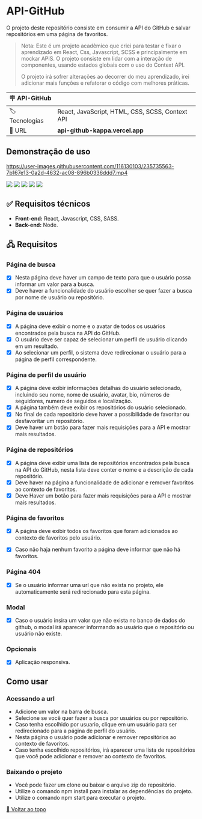 <div  id='top' >

# API-GitHub

</div>

O projeto deste repositório consiste em consumir a API do GitHub e salvar repositórios em uma página de favoritos.

> Nota: Este é um projeto acadêmico que criei para testar e fixar o aprendizado em React, Css, Javascript, SCSS e principalmente em mockar APIS. O projeto consiste em lidar com a interação de componentes, usando estados globais com o uso do Context API.
>
> O projeto irá sofrer alterações ao decorrer do meu aprendizado, irei adicionar mais funções e refatorar o código com melhores práticas.

| 🪧 API-GitHub |     |
| -------------- | --- |
| 🏷️ Tecnologias | React, JavaScript, HTML, CSS, SCSS, Context API|
| 🚀 URL         | **api-github-kappa.vercel.app** |

## Demonstração de uso

https://user-images.githubusercontent.com/116130103/235735563-7b167e13-0a2d-4632-ac08-896b0336ddd7.mp4
>
<div>
<img src="https://img.shields.io/badge/React-20232A?style=for-the-badge&logo=react&logoColor=61DAFB"/>
<img src="https://img.shields.io/badge/JavaScript-F7DF1E?style=for-the-badge&logo=javascript&logoColor=black"/>
<img src="https://img.shields.io/badge/CSS3-1572B6?style=for-the-badge&logo=css3&logoColor=white"/>
<img src="https://img.shields.io/badge/Sass-CC6699?style=for-the-badge&logo=sass&logoColor=white"/>
<img src="https://img.shields.io/badge/HTML5-E34F26?style=for-the-badge&logo=html5&logoColor=white"/>
</div>




## ✅ Requisitos técnicos

- **Front-end:** React, Javascript, CSS, SASS.
- **Back-end:** Node.

## 🖧 Requisitos

### Página de busca
- [x] Nesta página deve haver um campo de texto para que o usuário possa informar um valor para a busca.
- [x] Deve haver a funcionalidade do usuário escolher se quer fazer a busca por nome de usuário ou repositório.

### Página de usuários
- [x] A página deve exibir o nome e o avatar de todos os usuários encontrados pela busca na API do GitHub.
- [x] O usuário deve ser capaz de selecionar um perfil de usuário clicando em um resultado.
- [x] Ao selecionar um perfil, o sistema deve redirecionar o usuário para a página de perfil correspondente.

### Página de perfil de usuário
- [x] A página deve exibir informações detalhas do usuário selecionado, incluindo seu nome, nome de usuário, avatar, bio, números de seguidores, numero de seguidos e localização.
- [x] A página também deve exibir os repositórios do usuário selecionado.
- [x] No final de cada repositório deve haver a possibilidade de favoritar ou desfavoritar um repositório.
- [x] Deve haver um botão para fazer mais requisições para a API e mostrar mais resultados.

### Página de repositórios 
- [x] A página deve exibir uma lista de repositórios encontrados pela busca na API do GitHub, nesta lista deve conter o nome e a descrição de cada repositório.
- [x] Deve haver na página a funcionalidade de adicionar e remover favoritos ao contexto de favoritos.
- [x] Deve Haver um botão para fazer mais requisições para a API e mostrar mais resultados.

### Página de favoritos
- [x] A página deve exibir todos os favoritos que foram adicionados ao contexto de favoritos pelo usuário.
- [x] Caso não haja nenhum favorito a página deve informar que não há favoritos.


### Página 404
- [x] Se o usuário informar uma url que não exista no projeto, ele automaticamente será redirecionado para esta página.

### Modal
- [x] Caso o usuário insira um valor que não exista no banco de dados do github, o modal irá aparecer informando ao usuário que o repositório ou usuário não existe.

### Opcionais

- [x] Aplicação responsiva.

## Como usar

### Acessando a url

- Adicione um valor na barra de busca.
- Selecione se você quer fazer a busca por usuários ou por repositório.
- Caso tenha escolhido por usuario, clique em um usuário para ser redirecionado para a página de perfil do usuário.
- Nesta página o usuário pode adicionar e remover repositórios ao contexto de favoritos.
- Caso tenha escolhido repositórios, irá aparecer uma lista de repositórios que você pode adicionar e remover ao contexto de favoritos.

### Baixando o projeto

- Você pode fazer um clone ou baixar o arquivo zip do repositório.
- Utilize o comando npm install para instalar as dependências do projeto.
- Utilize o comando npm start para executar o projeto.

<a href='#top'>🔼 Voltar ao topo</a>
